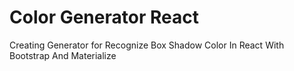 # Color Generator React
Creating Generator for Recognize Box Shadow Color In React With Bootstrap And Materialize
